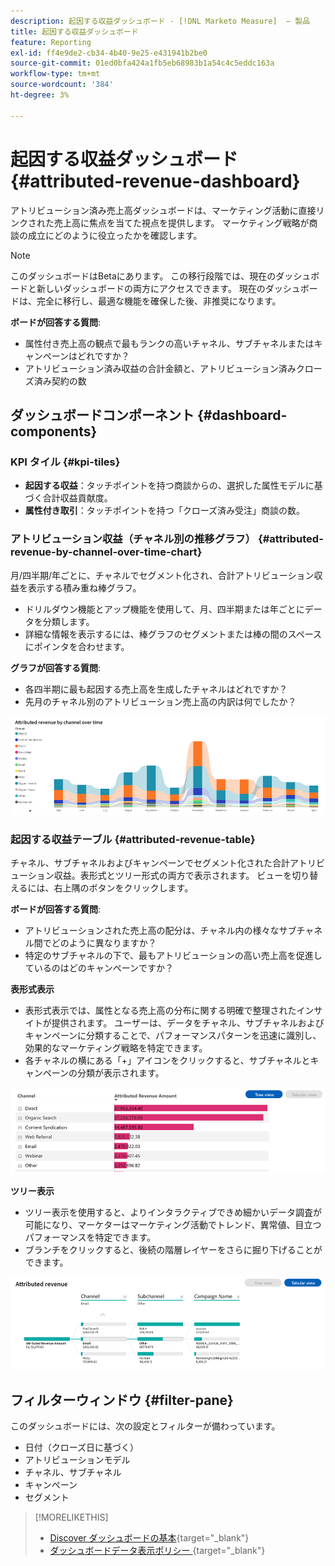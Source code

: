 ```yaml
---
description: 起因する収益ダッシュボード - [!DNL Marketo Measure]  – 製品
title: 起因する収益ダッシュボード
feature: Reporting
exl-id: ff4e9de2-cb34-4b40-9e25-e431941b2be0
source-git-commit: 01ed0bfa424a1fb5eb68983b1a54c4c5eddc163a
workflow-type: tm+mt
source-wordcount: '384'
ht-degree: 3%

---
```


# 起因する収益ダッシュボード {#attributed-revenue-dashboard}

アトリビューション済み売上高ダッシュボードは、マーケティング活動に直接リンクされた売上高に焦点を当てた視点を提供します。 マーケティング戦略が商談の成立にどのように役立ったかを確認します。

>[!NOTE]
>
>このダッシュボードはBetaにあります。 この移行段階では、現在のダッシュボードと新しいダッシュボードの両方にアクセスできます。 現在のダッシュボードは、完全に移行し、最適な機能を確保した後、非推奨になります。

**ボードが回答する質問**:

* 属性付き売上高の観点で最もランクの高いチャネル、サブチャネルまたはキャンペーンはどれですか？
* アトリビューション済み収益の合計金額と、アトリビューション済みクローズ済み契約の数

## ダッシュボードコンポーネント {#dashboard-components}

### KPI タイル {#kpi-tiles}

* **起因する収益**：タッチポイントを持つ商談からの、選択した属性モデルに基づく合計収益貢献度。
* **属性付き取引**：タッチポイントを持つ「クローズ済み受注」商談の数。

### アトリビューション収益（チャネル別の推移グラフ） {#attributed-revenue-by-channel-over-time-chart}

月/四半期/年ごとに、チャネルでセグメント化され、合計アトリビューション収益を表示する積み重ね棒グラフ。

* ドリルダウン機能とアップ機能を使用して、月、四半期または年ごとにデータを分類します。
* 詳細な情報を表示するには、棒グラフのセグメントまたは棒の間のスペースにポインタを合わせます。

**グラフが回答する質問**:

* 各四半期に最も起因する売上高を生成したチャネルはどれですか？
* 先月のチャネル別のアトリビューション売上高の内訳は何でしたか？

![](assets/attributed-revenue-dashboard-1.png)

### 起因する収益テーブル {#attributed-revenue-table}

チャネル、サブチャネルおよびキャンペーンでセグメント化された合計アトリビューション収益。表形式とツリー形式の両方で表示されます。 ビューを切り替えるには、右上隅のボタンをクリックします。

**ボードが回答する質問**:

* アトリビューションされた売上高の配分は、チャネル内の様々なサブチャネル間でどのように異なりますか？
* 特定のサブチャネルの下で、最もアトリビューションの高い売上高を促進しているのはどのキャンペーンですか？

**表形式表示**

* 表形式表示では、属性となる売上高の分布に関する明確で整理されたインサイトが提供されます。 ユーザーは、データをチャネル、サブチャネルおよびキャンペーンに分類することで、パフォーマンスパターンを迅速に識別し、効果的なマーケティング戦略を特定できます。
* 各チャネルの横にある「+」アイコンをクリックすると、サブチャネルとキャンペーンの分類が表示されます。

![](assets/attributed-revenue-dashboard-2.png)

**ツリー表示**

* ツリー表示を使用すると、よりインタラクティブできめ細かいデータ調査が可能になり、マーケターはマーケティング活動でトレンド、異常値、目立つパフォーマンスを特定できます。
* ブランチをクリックすると、後続の階層レイヤーをさらに掘り下げることができます。

![](assets/attributed-revenue-dashboard-3.png)

## フィルターウィンドウ {#filter-pane}

このダッシュボードには、次の設定とフィルターが備わっています。

* 日付（クローズ日に基づく）
* アトリビューションモデル
* チャネル、サブチャネル
* キャンペーン
* セグメント

>[!MORELIKETHIS]
>
>* [Discover ダッシュボードの基本](/help/marketo-measure-discover-ui/dashboards/discover-dashboard-basics.md){target="_blank"}
>* [&#x200B; ダッシュボードデータ表示ポリシー &#x200B;](/help/marketo-measure-discover-ui/dashboards/dashboard-data-visibility-policy.md){target="_blank"}

